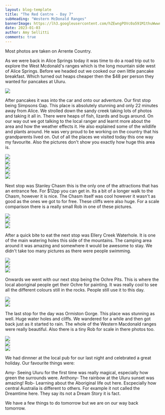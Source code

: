 ```yaml
---
layout: blog-template
title: "The Red Centre - Day 7"
subHeading: "Western McDonald Ranges"
bannerImage: https://lh3.googleusercontent.com/hZEwngPOVc0a591M1thuWwwnz24nZaJbTVBffs1sXzrIlAFS6GtEjJAqcteRm5EQefnbY4gZhfkhUn240O_XwPgq35YWq3Cg5yn36JAR9VB1FU0h4u1ufvKRJ8jPAiaXNUVP3X-kkP0=w2400
date: 2023-01-03
author: Amy Sellitti
comments: true
---
```

Most photos are taken on Arrente Country.

As we were back in Alice Springs today it was time to do a road trip out to explore the West Mcdonald's ranges which is the long mountain side west of Alice Springs. Before we headed out we cooked our own little pancake breakfast. Which turned out heaps cheaper then the $48 per person they wanted for pancakes at Uluru.

<div class="center-image"><img src="https://lh3.googleusercontent.com/mSGIHxe8-vDk-LQSLv93ETvFNBJriYg6-vZZ9dMRkvswIi0ejq1yruaY4R98GOUZaOmG_pjzZwtihWzHmKM8waB5nvmApk2f0GBj2y21OWgR5lnzRb7oOKlhHfEkzBq58-_Ul4t3oYc=w2400" /></div>

After pancakes it was into the car and onto our adventure. Our first stop being Simpsons Gap. This place is absolutely stunning and only 22 minutes away from Alice. We strolled down the sandy creek taking lots of photos and taking it all in. There were heaps of fish, lizards and bugs around. On our way out we got talking to the local ranger and learnt more about the area and how the weather effects it. He also explained some of the wildlife and plants around. He was very proud to be working on the country that his grandparents lived on. Out of all the places we visited today this one way my favourite. Also the pictures don't show you exactly how huge this area is. 

<div class="center-image"><img src="https://lh3.googleusercontent.com/EP1egB_vrc_5P0AYupLL_It7dQbVK8_SJLA9ATknj6pTTlLsua4JaCwbpG9PFNytu4FAWxSlm2r1KGYpTsC-dxOejk9gwAiHjtLujrZeX0YlyPU3ZRH-eap3_W-019FLpobjSlxXOxc=w2400" /></div>
<div class="center-image"><img src="https://lh3.googleusercontent.com/BUAyDgb8GDq6ZZtnuuG25NIX3jolnTqnokJZbpC9Oj3saiikR3-AWMBYtWEdgT9iy7RYy6wKPBj_LDITdQZ1RZCKCh_bnjr1vHjA1Z_wLSq_I9yNq6jQwNfbcemcJAZ6t5Pxg05y5Jw=w2400" /></div>
<div class="center-image"><img src="https://lh3.googleusercontent.com/pDsqjFMFe4eIz5ImsyFd1NfstwWJgymfHzexfD8_TlkxpXdmem1JpNEagx_LygVHfvuZc-zDL-i7zVdNuKRy64hdyF0MpxZIx7H5wEXb4MZVRwGz6DTJYbY4VT5_XVzRkmmxLQDeRCE=w2400" /></div>
<div class="center-image"><img src="https://lh3.googleusercontent.com/GYvM4ot82Kuk_dJ8Vn6hwfDqjzoFcpu0tQqlmRiHS4dF9L0r2XZg_cAFEWY4AmxvV6O3i1wVtTG64cv_Jv4KruF-8IzAhzqkh8nqwDYS3xvPRP5HDBmq0AsAbdY0LWpBgR50TT7I_8w=w2400" /></div>
<div class="center-image"><img src="https://lh3.googleusercontent.com/hZEwngPOVc0a591M1thuWwwnz24nZaJbTVBffs1sXzrIlAFS6GtEjJAqcteRm5EQefnbY4gZhfkhUn240O_XwPgq35YWq3Cg5yn36JAR9VB1FU0h4u1ufvKRJ8jPAiaXNUVP3X-kkP0=w2400" /></div>

Next stop was Stanley Chasm this is the only one of the attractions that has an entrance fee. For $12pp you can get in. Its a bit of a longer walk to the Chasm, however it is nice. The Chasm itself was cool however it wasn't as good as the ones we got to for free. These cliffs were also huge. For a scale comparison there is a really small Rob in one of these pictures. 

<div class="center-image"><img src="https://lh3.googleusercontent.com/wvGdF3uYqZ-x_VQVUlpq1wlXRGNS31Xr3G0ponLl3OcxDzaynQohZWuXziQuM6Xn7qpzNr3JfF5y5BjLgROEUzdBKShnq0OOwhTRae0vRdPaeUoIbBPxAl4oWdWHAlZTK40b2onMNp8=w2400" /></div>
<div class="center-image"><img src="https://lh3.googleusercontent.com/uDYCO2Pm3MaAuXn0o9-_-Id4rrR29yoSTMU3waIWuiXnWCVYUKYZQj_G_HsobvnwBkkbvs_vSPA6TBpIFbaDVqRGJvF3soQhYcWtsyMmAy_vhcHgPZCre0G7iZPE68VBJg3aSPO4ujc=w2400" /></div>
<div class="center-image"><img src="https://lh3.googleusercontent.com/5XsNPSiSFFCy6yB0eSIjmhc2HPnf17Xc4Q-iG2flmaojEw6Uxr3u-rU644vuwsJavt5HenocDlw5v7O8fFUgvBsworO0bRjqNQ2FWpmq6fIAfnvzFyhVsSXs_0Ibcf-cq0k-z_IuFuE=w2400" /></div>

After a quick bite to eat the next stop was Ellery Creek Waterhole. It is one of the main watering holes this side of the mountains. The camping area around it was amazing and somewhere it would be awesome to stay. We didn't take too many pictures as there were people swimming.

<div class="center-image"><img src="https://lh3.googleusercontent.com/lmYVaEdtjFxcvg4Id4VhBjVyzSy_ABkHmkIayOv-YYzI6syGCwmx1lTjA6_sdrnp75jh6Xwv3cDmOj9SPsdSQZGpObxlBAn8XDydHDX9gW1dhR6XBswOHbVhxGA95D0Ky8qCeV6ztFk=w2400" /></div>
<div class="center-image"><img src="https://lh3.googleusercontent.com/g5PI2eGGqjwJjOgRKz_8eiB1_FRKt5KlE3rBF0diZqgZCHajhZwjb0rusNqNfUYNoOTjsPcW5oPn6-_XL-P5rCp63QD3TTpT8UKkSuUttIRRhaWBxcgk2TXhlRqTyX_exRVGBw5kYaM=w2400" /></div>
<div class="center-image"><img src="https://lh3.googleusercontent.com/kCN2eG3IMEYTrWI5NSUr6Pn3C0Jba5GTCOECpuBk2mpUCaaO4qfp5xYpIsvKPfs2TvMNDqVQWuMz5CTcrnOm6p8g-RX0w1nIFh38319MwkJdAk44FFMiUFLZ1hqPkefYAOzH9yT7tQw=w2400" /></div>

Onwards we went with our next stop being the Ochre Pits. This is where the local aboriginal people get their Ochre for painting. It was really cool to see all the different colours still in the rocks. People still use it to this day. 

<div class="center-image"><img src="https://lh3.googleusercontent.com/ZNBbCoX6LvWbh5ae8p-JxAmgFbkwYmZ64b4jtZcwQjobBG7z0NgFTMutxfLHS45TVGR2hHEqJz6M32YxcUVpGiNoz-vj99aUk1tWCpAN8QP1TWoMBGtLi2w3Ab50IhHCGs75TNgARGA=w2400" /></div>
<div class="center-image"><img src="https://lh3.googleusercontent.com/6NKUvyyM5RIkxNsYORLc6i2DAOsxt5-WQsDOixypnfr1tO2uaD8Vw1wI5Zs7SAe74Oa18xfSX80sD1KihfX7_1bUYfSaj7HoZ0g3QBaUQo0aFCk2-aHz7Pbn2jIcLBM6ckKn4v0aPGw=w2400" /></div>

The last stop for the day was Ormiston Gorge. This place was stunning as well. Huge water holes and cliffs. We wandered for a while and then got back just as it started to rain. The whole of the Western Macdonald ranges were really beautiful. Also there is a tiny Rob for scale in there photos too. 
<div class="center-image"><img src="https://lh3.googleusercontent.com/QgbuDE4RWQKTDjcLKd_AkuJ4YqeP5L92w9832r_SO-7IwRGD1RBkDPBbFPprNvYv29bK4LHCDb-s3BqisbWw5E1iWhNb0K_q3v1ejbjsRiWmKrTXMs20Kxd5izC-D-qrMlV9ZO7Lm60=w2400" /></div>
<div class="center-image"><img src="https://lh3.googleusercontent.com/TC4E7JtkPKzcXPkD8Jkg8k5L2YqPHkNMjFqJ6IOY742YWixdFnRfNdz2bSZj5Rp568RJAU6Qhx7KetPGc5_sFADP8t02XWjTix-q5vfReq4w7YGuevh-eZv7-FqfcXCcUCodu9jGoFM=w2400" /></div>
<div class="center-image"><img src="https://lh3.googleusercontent.com/ddeSvd0RuD3aCLq0ihSViHy4QKKwsHbozhwbRi0EBubsgyyyEPXii6VnAA--XKS9o5w21zBczHqeRwlujFFknBOafrP6nkGf7bbk5u9C2843x6Pu7HCAsQ6J3Z18ibTqiLQSbRLv3-0=w2400" /></div>

We had dinnner at the local pub for our last night and celebrated a great holiday. Our favourite things were:

Amy- Seeing Uluru for the first time was really magical, especially how green the surrounds were. 
Anthony- The rainbow at the Uluru sunset was amazing!
Rob- Learning about the Aboriginal life out here. Escpecially how central Australia is different to others. For example it not called the Dreamtime here. They say its not a Dream Story it is fact. 

We have a few things to do tomorrow but we are on our way back tomorrow. 
